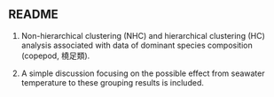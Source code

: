 ## README

1. Non-hierarchical clustering (NHC) and hierarchical clustering (HC) analysis associated with data of dominant species composition (copepod, 橈足類). 

2. A simple discussion focusing on the possible effect from seawater temperature to these grouping results is included.
